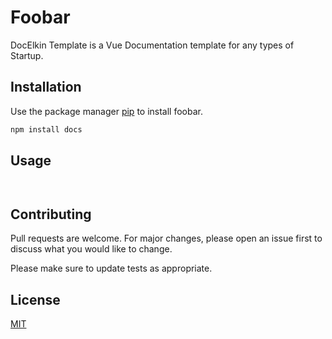 # Foobar

DocElkin Template is a Vue Documentation template for any types of Startup.

## Installation

Use the package manager [pip](https://elkinmendoza.com) to install foobar.

```bash
npm install docs
```

## Usage

```Vue.Js


```

## Contributing
Pull requests are welcome. For major changes, please open an issue first to discuss what you would like to change.

Please make sure to update tests as appropriate.

## License
[MIT](https://elkinmendoza.com)